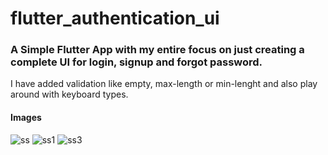 # flutter_authentication_ui
### A Simple Flutter App with my entire focus on just creating a complete UI for login, signup and forgot password.

I have added validation like empty, max-length or min-lenght and also play around with keyboard types. 
 
#### Images 
![ss](https://user-images.githubusercontent.com/44085216/110654855-85aa7700-81e4-11eb-9112-368fdbe94553.jpg)
![ss1](https://user-images.githubusercontent.com/44085216/110654877-89d69480-81e4-11eb-96b0-e638fbe18ba4.jpg)
![ss3](https://user-images.githubusercontent.com/44085216/110654881-8ba05800-81e4-11eb-97af-0647e5e814eb.jpg)

